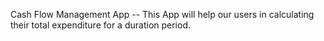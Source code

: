 Cash Flow Management App
-- This App will help our users in calculating their total expenditure for a duration period. 




